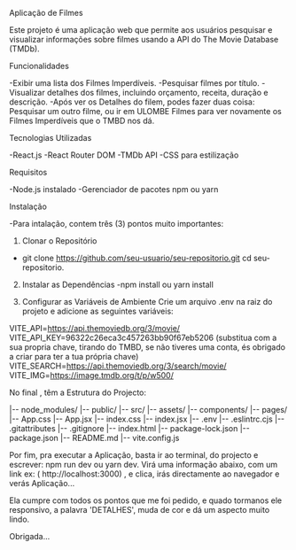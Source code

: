 Aplicação de Filmes

Este projeto é uma aplicação web que permite aos usuários pesquisar e visualizar informações sobre filmes usando a API do The Movie Database (TMDb).

Funcionalidades


-Exibir uma lista dos  Filmes Imperdíveis.
-Pesquisar filmes por título.
-Visualizar detalhes dos filmes, incluindo orçamento, receita, duração e descrição.
-Após ver os Detalhes do filem, podes fazer duas coisa: Pesquisar um outro filme, ou ir em ULOMBE Filmes para ver novamente os Filmes Imperdíveis que o TMBD nos dá.

Tecnologias Utilizadas

-React.js
-React Router DOM
-TMDb API
-CSS para estilização

Requisitos

-Node.js instalado
-Gerenciador de pacotes npm ou yarn

Instalação

-Para intalação, contem três (3) pontos muito importantes:

1) Clonar o Repositório
- git clone https://github.com/seu-usuario/seu-repositorio.git
cd seu-repositorio.

2) Instalar as Dependências
-npm install
 ou
yarn install

3) Configurar as Variáveis de Ambiente
Crie um arquivo .env na raiz do projeto e adicione as seguintes variáveis:

VITE_API=https://api.themoviedb.org/3/movie/
VITE_API_KEY=96322c26eca3c457263bb90f67eb5206 (substitua com a sua propria chave, tirando do TMBD, se não tiveres uma conta, és obrigado a criar para ter a tua própria chave)
VITE_SEARCH=https://api.themoviedb.org/3/search/movie/
VITE_IMG=https://image.tmdb.org/t/p/w500/

No final , têm a Estrutura do Projecto:

|-- node_modules/
|-- public/
|-- src/
|-- assets/
|-- components/
|-- pages/
|-- App.css
|-- App.jsx
|-- index.css
|-- index.jsx
|-- .env
|-- .eslintrc.cjs
|-- .gitattributes
|-- .gitignore
|-- index.html
|-- package-lock.json
|-- package.json
|-- README.md
|-- vite.config.js

Por fim, pra executar a Aplicação, basta ir ao terminal, do projecto e escrever: npm run dev 
ou yarn dev. Virá uma informação abaixo, com um link ex: ( http://localhost:3000) , e clica, irás directamente ao navegador e verás Aplicação... 

Ela cumpre com todos os pontos que me foi pedido, e quado tormanos ele responsivo, a palavra 'DETALHES', muda de cor e dá um aspecto muito lindo.

Obrigada...
 






